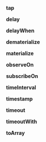 **tap**

**delay**

**delayWhen**

**dematerialize**

**materialize**

**observeOn**

**subscribeOn**

**timeInterval**

**timestamp**

**timeout**

**timeoutWith**

**toArray**
